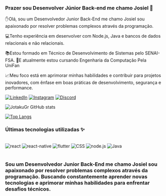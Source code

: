 ### Prazer sou Desenvolver Júnior Back-end me chamo Josiel 👋

✋Olá, sou um Desenvolvedor Junior Back-End me chamo Josiel sou apaixonado por resolver problemas complexos através da programação.

💻Tenho experiência em desenvolver com Node.js, Java e bancos de dados relacionais e não relacionais. 

📚Estou formado em Técnico de Desenvolvimento de Sistemas pelo SENAI-FSA.
📍E atualmente estou cursando Engenharia da Computação Pela UniFan

📈Meu foco está em aprimorar minhas habilidades e contribuir para projetos inovadores, com ênfase em boas práticas de desenvolvimento, segurança e performance.

[![LinkedIn](https://img.shields.io/badge/LinkedIn-0077B5?style=for-the-badge&logo=linkedin&logoColor=white)](https://www.linkedin.com/in/josielamorim?utm_source=share&utm_campaign=share_via&utm_content=profile&utm_medium=android_app) [![Instagram](https://img.shields.io/badge/Instagram-E4405F?style=for-the-badge&logo=instagram&logoColor=white)](https://www.instagram.com/josiel.adj_san?igsh=cGFxZWJjNXVyMGdz) [![Discord](https://img.shields.io/badge/Discord-7289DA?style=for-the-badge&logo=discord&logoColor=white)](https://discord.com/invite/RnkZNkdw) 

![JotakuGr GitHub stats](https://github-readme-stats.vercel.app/api?username=jotakugr&show_icons=true&theme=dracula) 

[![Top Langs](https://github-readme-stats.vercel.app/api/top-langs/?username=anuraghazra&layout=donut)](https://github.com/anuraghazra/github-readme-stats)

### Últimas tecnologias utilizadas ✨ 

 <div style="display: inline_block"><br/>
   <img align="center" alt="react" src="https://img.shields.io/badge/React-20232A?style=for-the-badge&logo=react&logoColor=61DAFB" />
   <img align="center" alt="react-native" src="https://img.shields.io/badge/React_Native-20232A?style=for-the-badge&logo=react&logoColor=61DAFB" />
   <img align="center" alt="flutter" src="https://img.shields.io/badge/Flutter-02569B?style=for-the-badge&logo=flutter&logoColor=white" />
   <img align="center" alt="CSS" src="https://img.shields.io/badge/CSS-239120?&style=for-the-badge&logo=css3&logoColor=white" />
   <img align="center" alt="node.js" src="https://img.shields.io/badge/Node.js-43853D?style=for-the-badge&logo=node.js&logoColor=white"/>
   <img align="center" alt="Java" src="https://img.shields.io/badge/Java-ED8B00?style=for-the-badge&logo=openjdk&logoColor=white"/>
 </div><br/>
 
### Sou um Desenvolvedor Junior Back-End me chamo Josiel sou apaixonado por resolver problemas complexos através da programação. Buscando constantemente aprender novas tecnologias e aprimorar minhas habilidades para enfrentar desafios técnicos.
